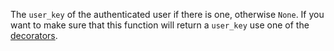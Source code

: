 The `user_key` of the authenticated user if there is one, otherwise `None`. If you want to make sure that this function will return a `user_key` use one of the [decorators](#decorator).
